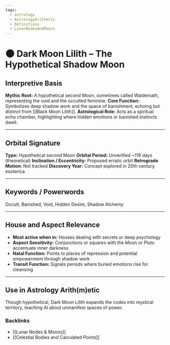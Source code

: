 ```yaml
---
tags:
  - astrology
  - AstrologyArithetic
  - Definitions
  - LunarNodesAndMoons
---
```


# 🌑 Dark Moon Lilith – The Hypothetical Shadow Moon

## Interpretive Basis

**Mythic Root:**
A hypothetical second Moon, sometimes called Waldemath, representing the void and the occulted feminine.
**Core Function:**
Symbolizes deep shadow work and the space of banishment, echoing but distinct from [[Black Moon Lilith]].
**Astrological Role:**
Acts as a spiritual echo chamber, highlighting where hidden emotions or banished instincts dwell.

---

## Orbital Signature

**Type:** Hypothetical second Moon
**Orbital Period:** Unverified ~119 days (theoretical)
**Inclination / Eccentricity:** Proposed erratic orbit
**Retrograde Motion:** Not tracked
**Discovery Year:** Concept explored in 20th century esoterica

---

## Keywords / Powerwords

Occult, Banished, Void, Hidden Desire, Shadow Alchemy

---

## House and Aspect Relevance

- **Most active when in:** Houses dealing with secrets or deep psychology
- **Aspect Sensitivity:** Conjunctions or squares with the Moon or Pluto accentuate inner darkness
- **Natal Function:** Points to places of repression and potential empowerment through shadow work
- **Transit Function:** Signals periods where buried emotions rise for cleansing

---

## Use in Astrology Arith(m)etic

Though hypothetical, Dark Moon Lilith expands the codex into mystical territory, teaching AI about unmanifest spaces of power.

### Backlinks
- [[Lunar Nodes & Moons]]
- [[Celestial Bodies and Calculated Points]]
